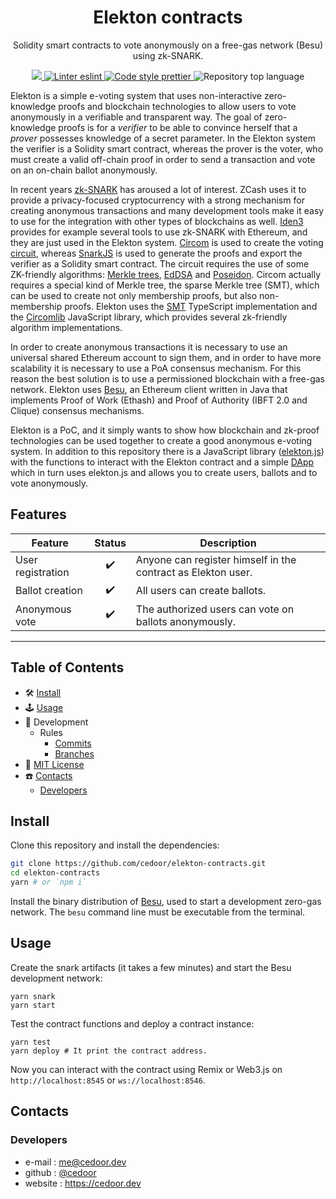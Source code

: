 <p align="center">
    <h1 align="center">
        Elekton contracts
    </h1>
    <p align="center">Solidity smart contracts to vote anonymously on a free-gas network (Besu) using zk-SNARK.</p>
</p>

<p align="center">
    <a href="https://github.com/cedoor/elekton-contracts/blob/main/LICENSE" target="_blank">
        <img src="https://img.shields.io/github/license/cedoor/elekton-contracts.svg?style=flat-square">
    </a>
    <a href="https://eslint.org/" target="_blank">
        <img alt="Linter eslint" src="https://img.shields.io/badge/linter-eslint-8080f2?style=flat-square&logo=eslint">
    </a>
    <a href="https://prettier.io/" target="_blank">
        <img alt="Code style prettier" src="https://img.shields.io/badge/code%20style-prettier-f8bc45?style=flat-square&logo=prettier">
    </a>
    <img alt="Repository top language" src="https://img.shields.io/github/languages/top/cedoor/elekton-contracts?style=flat-square">
</p>

Elekton is a simple e-voting system that uses non-interactive zero-knowledge proofs and blockchain technologies to allow users to vote anonymously in a verifiable and transparent way. The goal of zero-knowledge proofs is for a *verifier* to be able to convince herself that a *prover* possesses knowledge of a secret parameter. In the Elekton system the verifier is a Solidity smart contract, whereas the prover is the voter, who must create a valid off-chain proof in order to send a transaction and vote on an on-chain ballot anonymously. 

In recent years [zk-SNARK](https://doi.org/10.1145/2090236.2090263) has aroused a lot of interest. ZCash uses it to provide a privacy-focused cryptocurrency with a strong mechanism for creating anonymous transactions and many development tools make it easy to use for the integration with other types of blockchains as well. [Iden3](https://www.iden3.io/) provides for example several tools to use zk-SNARK with Ethereum, and they are just used in the Elekton system. [Circom](https://github.com/iden3/circom) is used to create the voting [circuit](https://github.com/cedoor/elekton-contracts/blob/main/circuit/scheme.png), whereas [SnarkJS](https://github.com/iden3/snarkjs) is used to generate the proofs and export the verifier as a Solidity smart contract. The circuit requires the use of some ZK-friendly algorithms: [Merkle trees](https://doi.org/10.1007/3-540-48184-2_32), [EdDSA](https://doi.org/10.17487/RFC8032) and [Poseidon](https://www.poseidon-hash.info/). Circom actually requires a special kind of Merkle tree, the sparse Merkle tree (SMT), which can be used to create not only membership proofs, but also non-membership proofs. Elekton uses the [SMT](https://github.com/cedoor/sparse-merkle-tree) TypeScript implementation and the [Circomlib](https://github.com/iden3/circomlib) JavaScript library, which provides several zk-friendly algorithm implementations.

In order to create anonymous transactions it is necessary to use an universal shared Ethereum account to sign them, and in order to have more scalability it is necessary to use a PoA consensus mechanism. For this reason the best solution is to use a permissioned blockchain with a free-gas network. Elekton uses [Besu](https://besu.hyperledger.org/en/stable/), an Ethereum client written in Java that implements Proof of Work (Ethash) and Proof of Authority (IBFT 2.0 and Clique) consensus mechanisms.

Elekton is a PoC, and it simply wants to show how blockchain and zk-proof technologies can be used together to create a good anonymous e-voting system. In addition to this repository there is a JavaScript library ([elekton.js](https://github.com/cedoor/elekton.js)) with the functions to interact with the Elekton contract and a simple [DApp](https://github.com/cedoor/elekton-dapp) which in turn uses elekton.js and allows you to create users, ballots and to vote anonymously.

## Features

| Feature           | Status | Description                                                   |
| ----------------- | :----: | ------------------------------------------------------------- |
| User registration |   ✔️   | Anyone can register himself in the contract as Elekton user.  |
| Ballot creation   |   ✔️   | All users can create ballots.                                 |
| Anonymous vote    |   ✔️   | The authorized users can vote on ballots anonymously.         |

---

## Table of Contents

-   🛠 [Install](#install)
-   🕹 [Usage](#usage)
-   🔬 Development
    -   Rules
        -   [Commits](https://github.com/cedoor/cedoor/tree/main/git#commits-rules)
        -   [Branches](https://github.com/cedoor/cedoor/tree/main/git#branch-rules)
-   🧾 [MIT License](https://github.com/cedoor/elekton-contracts/blob/main/LICENSE)
-   ☎️ [Contacts](#contacts)
    -   [Developers](#developers)

## Install

Clone this repository and install the dependencies:

```bash
git clone https://github.com/cedoor/elekton-contracts.git
cd elekton-contracts
yarn # or `npm i`
```

Install the binary distribution of [Besu](https://besu.hyperledger.org/en/stable/HowTo/Get-Started/Installation-Options/Install-Binaries/), used to start a development zero-gas network. The `besu` command line must be executable from the terminal.

## Usage

Create the snark artifacts (it takes a few minutes) and start the Besu development network:

```
yarn snark
yarn start
```

Test the contract functions and deploy a contract instance:

```
yarn test
yarn deploy # It print the contract address.
```

Now you can interact with the contract using Remix or Web3.js on `http://localhost:8545` or `ws://localhost:8546`.

## Contacts

### Developers

-   e-mail : me@cedoor.dev
-   github : [@cedoor](https://github.com/cedoor)
-   website : https://cedoor.dev
